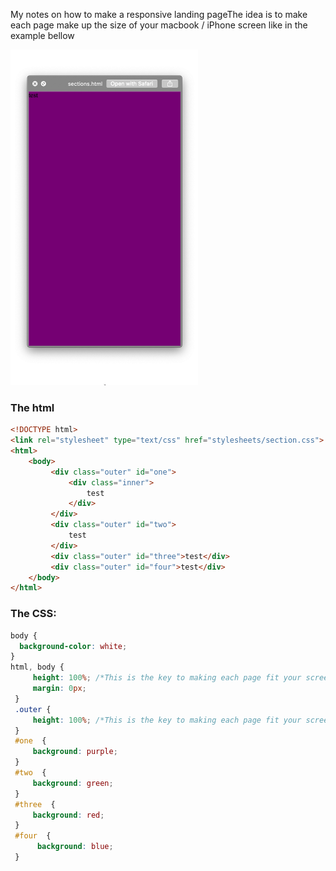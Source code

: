 My notes on how to make a responsive landing page<!--more-->The idea is to make each page make up the size of your macbook / iPhone screen like in the example bellow

<img width="300" alt="img" src="https://github.com/stylekit/img/blob/master/one-pager-sections.gif?raw=true">

### The html

```html
<!DOCTYPE html>
<link rel="stylesheet" type="text/css" href="stylesheets/section.css">
<html>
    <body>
		 <div class="outer" id="one">
			 <div class="inner">
				 test
			 </div>
		 </div>
		 <div class="outer" id="two">
			 test
		 </div>
		 <div class="outer" id="three">test</div>
		 <div class="outer" id="four">test</div>
    </body>
</html>
```

### The CSS:

```css
body {
  background-color: white;
}
html, body {
     height: 100%; /*This is the key to making each page fit your screen*/
     margin: 0px;
 }
 .outer {
	 height: 100%; /*This is the key to making each page fit your screen*/
 }
 #one  {
     background: purple;
 }
 #two  {
     background: green;
 }
 #three  {
     background: red;
 }
 #four  {
	  background: blue;
 }
```
